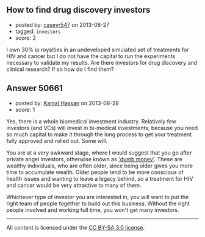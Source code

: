## How to find drug discovery investors

- posted by: [caseyr547](https://stackexchange.com/users/-1/27622-caseyr547) on 2013-08-27
- tagged: `investors`
- score: 2

I own 30% ip royalties in an undeveloped simulated set of treatments for HIV and cancer but I do not have the capital to run the experiments necessary to validate my results. Are there investors for drug discovery and clinical research? If so how do I find them?


## Answer 50661

- posted by: [Kamal Hassan](https://stackexchange.com/users/-1/27332-kamal-hassan) on 2013-08-28
- score: 1

<p>Yes, there is a whole biomedical investment industry. Relatively few investors (and VCs) will invest in bi-medical investments, because you need so much capital to make it through the long process to get your treatment fully approved and rolled out. Some will.</p>

<p>You are at a very awkward stage, where I would suggest that you go after private angel investors, otherwise known as <a href="http://blog.venturelynx.com/2013/08/19/do-you-want-smart-or-dumb-investors/" rel="nofollow">'dumb money'</a>. These are wealthy individuals, who are often older, since being older gives you more time to accumulate wealth. Older people tend to be more conscious of health issues and wanting to leave a legacy behind, so a treatment for HIV and cancer would be very attractive to many of them.</p>

<p>Whichever type of investor you are interested in, you will want to put the right team of people together to build out this business. Without the right people involved and working full time, you won't get many investors.</p>




---

All content is licensed under the [CC BY-SA 3.0 license](https://creativecommons.org/licenses/by-sa/3.0/).
